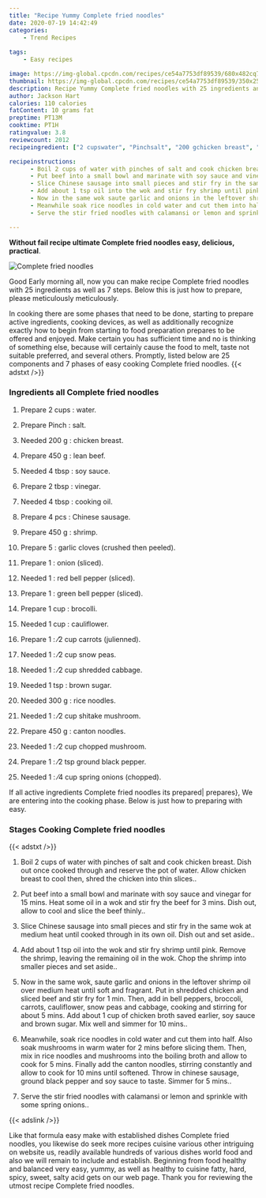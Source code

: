 ```yaml
---
title: "Recipe Yummy Complete fried noodles"
date: 2020-07-19 14:42:49
categories:
    - Trend Recipes
    
tags:
    - Easy recipes

image: https://img-global.cpcdn.com/recipes/ce54a7753df89539/680x482cq70/complete-fried-noodles-recipe-main-photo.jpg
thumbnail: https://img-global.cpcdn.com/recipes/ce54a7753df89539/350x250cq70/complete-fried-noodles-recipe-main-photo.jpg
description: Recipe Yummy Complete fried noodles with 25 ingredients and 7 stages of easy cooking.
author: Jackson Hart
calories: 110 calories
fatContent: 10 grams fat
preptime: PT13M
cooktime: PT1H
ratingvalue: 3.8
reviewcount: 2012
recipeingredient: ["2 cupswater", "Pinchsalt", "200 gchicken breast", "450 glean beef", "4 tbspsoy sauce", "2 tbspvinegar", "4 tbspcooking oil", "4 pcsChinese sausage", "450 gshrimp", "5garlic cloves crushed then peeled", "1onion sliced", "1red bell pepper sliced", "1green bell pepper sliced", "1 cupbrocolli", "1 cupcauliflower", "12 cup carrots julienned", "12 cup snow peas", "12 cup shredded cabbage", "1 tspbrown sugar", "300 grice noodles", "12 cup shitake mushroom", "450 gcanton noodles", "12 cup chopped mushroom", "12 tsp ground black pepper", "14 cup spring onions chopped"]

recipeinstructions: 
      - Boil 2 cups of water with pinches of salt and cook chicken breast Dish out once cooked through and reserve the pot of water Allow chicken breast to cool then shred the chicken into thin slices 
      - Put beef into a small bowl and marinate with soy sauce and vinegar for 15 mins Heat some oil in a wok and stir fry the beef for 3 mins Dish out allow to cool and slice the beef thinly 
      - Slice Chinese sausage into small pieces and stir fry in the same wok at medium heat until cooked through in its own oil Dish out and set aside 
      - Add about 1 tsp oil into the wok and stir fry shrimp until pink Remove the shrimp leaving the remaining oil in the wok Chop the shrimp into smaller pieces and set aside 
      - Now in the same wok saute garlic and onions in the leftover shrimp oil over medium heat until soft and fragrant Put in shredded chicken and sliced beef and stir fry for 1 min Then add in bell peppers broccoli carrots cauliflower snow peas and cabbage cooking and stirring for about 5 mins Add about 1 cup of chicken broth saved earlier soy sauce and brown sugar Mix well and simmer for 10 mins 
      - Meanwhile soak rice noodles in cold water and cut them into half Also soak mushrooms in warm water for 2 mins before slicing them Then mix in rice noodles and mushrooms into the boiling broth and allow to cook for 5 mins Finally add the canton noodles stirring constantly and allow to cook for 10 mins until softened Throw in chinese sausage ground black pepper and soy sauce to taste Simmer for 5 mins 
      - Serve the stir fried noodles with calamansi or lemon and sprinkle with some spring onions

---
```




**Without fail recipe ultimate Complete fried noodles easy, delicious, practical**. 


![Complete fried noodles](https://img-global.cpcdn.com/recipes/ce54a7753df89539/680x482cq70/complete-fried-noodles-recipe-main-photo.jpg "Complete fried noodles")




Good Early morning all, now you can make recipe Complete fried noodles with 25 ingredients as well as 7 steps. Below this is just how to prepare, please meticulously meticulously.

In cooking there are some phases that need to be done, starting to prepare active ingredients, cooking devices, as well as additionally recognize exactly how to begin from starting to food preparation prepares to be offered and enjoyed. Make certain you has sufficient time and no is thinking of something else, because will certainly cause the food to melt, taste not suitable preferred, and several others. Promptly, listed below are 25 components and 7 phases of easy cooking Complete fried noodles.
{{< adstxt />}}

### Ingredients all Complete fried noodles


1. Prepare 2 cups : water.

1. Prepare Pinch : salt.

1. Needed 200 g : chicken breast.

1. Prepare 450 g : lean beef.

1. Needed 4 tbsp : soy sauce.

1. Prepare 2 tbsp : vinegar.

1. Needed 4 tbsp : cooking oil.

1. Prepare 4 pcs : Chinese sausage.

1. Prepare 450 g : shrimp.

1. Prepare 5 : garlic cloves (crushed then peeled).

1. Prepare 1 : onion (sliced).

1. Needed 1 : red bell pepper (sliced).

1. Prepare 1 : green bell pepper (sliced).

1. Prepare 1 cup : brocolli.

1. Needed 1 cup : cauliflower.

1. Prepare 1 : ⁄2 cup carrots (julienned).

1. Needed 1 : ⁄2 cup snow peas.

1. Needed 1 : ⁄2 cup shredded cabbage.

1. Needed 1 tsp : brown sugar.

1. Needed 300 g : rice noodles.

1. Needed 1 : ⁄2 cup shitake mushroom.

1. Prepare 450 g : canton noodles.

1. Needed 1 : ⁄2 cup chopped mushroom.

1. Prepare 1 : ⁄2 tsp ground black pepper.

1. Needed 1 : ⁄4 cup spring onions (chopped).



If all active ingredients Complete fried noodles its prepared| prepares}, We are entering into the cooking phase. Below is just how to preparing with easy.

### Stages Cooking Complete fried noodles

{{< adstxt />}}


1. Boil 2 cups of water with pinches of salt and cook chicken breast. Dish out once cooked through and reserve the pot of water. Allow chicken breast to cool then, shred the chicken into thin slices..



1. Put beef into a small bowl and marinate with soy sauce and vinegar for 15 mins. Heat some oil in a wok and stir fry the beef for 3 mins. Dish out, allow to cool and slice the beef thinly..



1. Slice Chinese sausage into small pieces and stir fry in the same wok at medium heat until cooked through in its own oil. Dish out and set aside..



1. Add about 1 tsp oil into the wok and stir fry shrimp until pink. Remove the shrimp, leaving the remaining oil in the wok. Chop the shrimp into smaller pieces and set aside..



1. Now in the same wok, saute garlic and onions in the leftover shrimp oil over medium heat until soft and fragrant. Put in shredded chicken and sliced beef and stir fry for 1 min. Then, add in bell peppers, broccoli, carrots, cauliflower, snow peas and cabbage, cooking and stirring for about 5 mins. Add about 1 cup of chicken broth saved earlier, soy sauce and brown sugar. Mix well and simmer for 10 mins..



1. Meanwhile, soak rice noodles in cold water and cut them into half. Also soak mushrooms in warm water for 2 mins before slicing them. Then, mix in rice noodles and mushrooms into the boiling broth and allow to cook for 5 mins. Finally add the canton noodles, stirring constantly and allow to cook for 10 mins until softened. Throw in chinese sausage, ground black pepper and soy sauce to taste. Simmer for 5 mins..



1. Serve the stir fried noodles with calamansi or lemon and sprinkle with some spring onions..





{{< adslink />}}

Like that formula easy make with established dishes Complete fried noodles, you likewise do seek more recipes cuisine various other intriguing on website us, readily available hundreds of various dishes world food and also we will remain to include and establish. Beginning from food healthy and balanced very easy, yummy, as well as healthy to cuisine fatty, hard, spicy, sweet, salty acid gets on our web page. Thank you for reviewing the utmost recipe Complete fried noodles.
